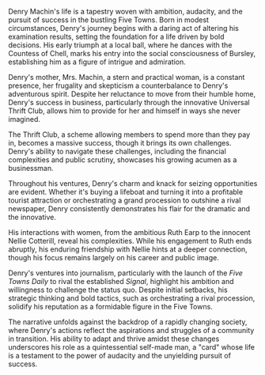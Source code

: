Denry Machin's life is a tapestry woven with ambition, audacity, and the pursuit of success in the bustling Five Towns. Born in modest circumstances, Denry's journey begins with a daring act of altering his examination results, setting the foundation for a life driven by bold decisions. His early triumph at a local ball, where he dances with the Countess of Chell, marks his entry into the social consciousness of Bursley, establishing him as a figure of intrigue and admiration.

Denry's mother, Mrs. Machin, a stern and practical woman, is a constant presence, her frugality and skepticism a counterbalance to Denry's adventurous spirit. Despite her reluctance to move from their humble home, Denry's success in business, particularly through the innovative Universal Thrift Club, allows him to provide for her and himself in ways she never imagined.

The Thrift Club, a scheme allowing members to spend more than they pay in, becomes a massive success, though it brings its own challenges. Denry's ability to navigate these challenges, including the financial complexities and public scrutiny, showcases his growing acumen as a businessman.

Throughout his ventures, Denry's charm and knack for seizing opportunities are evident. Whether it's buying a lifeboat and turning it into a profitable tourist attraction or orchestrating a grand procession to outshine a rival newspaper, Denry consistently demonstrates his flair for the dramatic and the innovative.

His interactions with women, from the ambitious Ruth Earp to the innocent Nellie Cotterill, reveal his complexities. While his engagement to Ruth ends abruptly, his enduring friendship with Nellie hints at a deeper connection, though his focus remains largely on his career and public image.

Denry's ventures into journalism, particularly with the launch of the _Five Towns Daily_ to rival the established _Signal_, highlight his ambition and willingness to challenge the status quo. Despite initial setbacks, his strategic thinking and bold tactics, such as orchestrating a rival procession, solidify his reputation as a formidable figure in the Five Towns.

The narrative unfolds against the backdrop of a rapidly changing society, where Denry's actions reflect the aspirations and struggles of a community in transition. His ability to adapt and thrive amidst these changes underscores his role as a quintessential self-made man, a "card" whose life is a testament to the power of audacity and the unyielding pursuit of success.